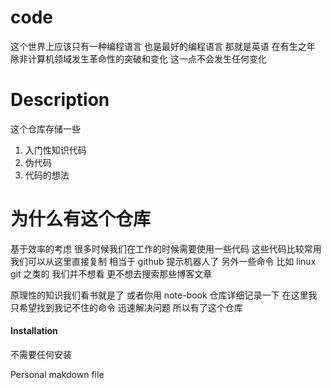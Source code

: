 # code

这个世界上应该只有一种编程语言
也是最好的编程语言
那就是英语
在有生之年 除非计算机领域发生革命性的突破和变化
这一点不会发生任何变化

# Description

这个仓库存储一些

1. 入门性知识代码
2. 伪代码
3. 代码的想法

# 为什么有这个仓库

基于效率的考虑 很多时候我们在工作的时候需要使用一些代码
这些代码比较常用 我们可以从这里直接复制 相当于 github 提示机器人了
另外一些命令 比如 linux git 之类的
我们并不想看 更不想去搜索那些博客文章

原理性的知识我们看书就是了 或者你用 note-book 仓库详细记录一下
在这里我只希望找到我记不住的命令 迅速解决问题
所以有了这个仓库

#### Installation

不需要任何安装

Personal makdown file